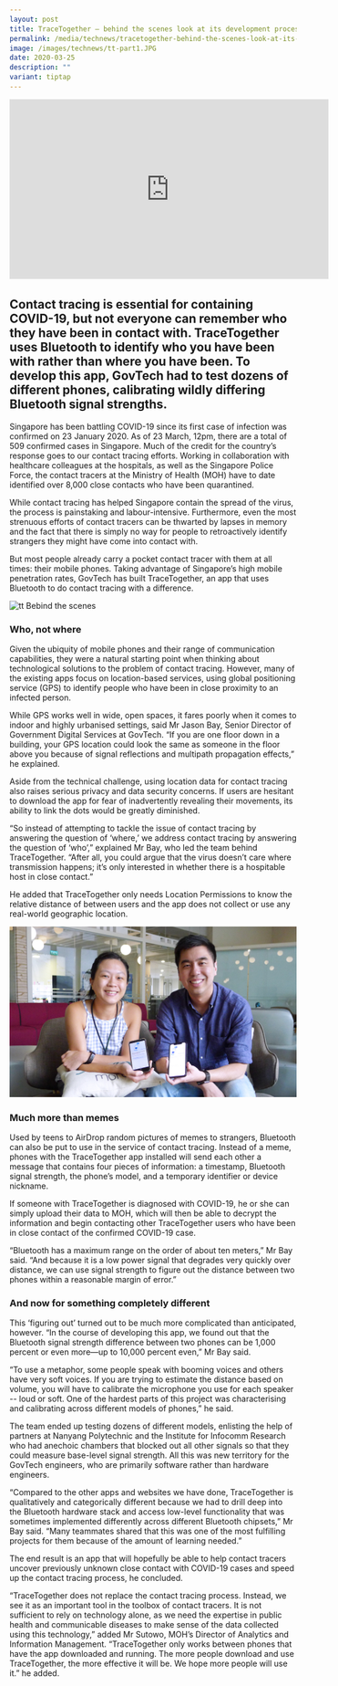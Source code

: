 ```yaml
---
layout: post
title: TraceTogether — behind the scenes look at its development process
permalink: /media/technews/tracetogether-behind-the-scenes-look-at-its-development-process/
image: /images/technews/tt-part1.JPG
date: 2020-03-25
description: ""
variant: tiptap
---
```

<div class="bp-youtube">
  <iframe width="560" height="315" src="https://www.youtube.com/embed/buj8ZTRtJes" frameborder="0" allow="accelerometer; autoplay; encrypted-media; gyroscope; picture-in-picture" allowfullscreen=""></iframe>
</div>

Contact tracing is essential for containing COVID-19, but not everyone can remember who they have been in contact with. TraceTogether uses Bluetooth to identify who you have been with rather than where you have been. To develop this app, GovTech had to test dozens of different phones, calibrating wildly differing Bluetooth signal strengths. 
---

Singapore has been battling COVID-19 since its first case of infection was confirmed on 23 January 2020. As of 23 March, 12pm, there are a total of 509 confirmed cases in Singapore. Much of the credit for the country’s response goes to our contact tracing efforts. Working in collaboration with healthcare colleagues at the hospitals, as well as the Singapore Police Force, the contact tracers at the Ministry of Health (MOH) have to date identified over 8,000 close contacts who have been quarantined.   

While contact tracing has helped Singapore contain the spread of the virus, the process is painstaking and labour-intensive. Furthermore, even the most strenuous efforts of contact tracers can be thwarted by lapses in memory and the fact that there is simply no way for people to retroactively identify strangers they might have come into contact with.

But most people already carry a pocket contact tracer with them at all times: their mobile phones. Taking advantage of Singapore’s high mobile penetration rates, GovTech has built TraceTogether, an app that uses Bluetooth to do contact tracing with a difference.

![tt Bebind the scenes](/images/technews/tt-part1.JPG)

### **Who, not where**

Given the ubiquity of mobile phones and their range of communication capabilities, they were a natural starting point when thinking about technological solutions to the problem of contact tracing. However, many of the existing apps focus on location-based services, using global positioning service (GPS) to identify people who have been in close proximity to an infected person.

While GPS works well in wide, open spaces, it fares poorly when it comes to indoor and highly urbanised settings, said Mr Jason Bay, Senior Director of Government Digital Services at GovTech. “If you are one floor down in a building, your GPS location could look the same as someone in the floor above you because of signal reflections and multipath propagation effects,” he explained.

Aside from the technical challenge, using location data for contact tracing also raises serious privacy and data security concerns. If users are hesitant to download the app for fear of inadvertently revealing their movements, its ability to link the dots would be greatly diminished.

“So instead of attempting to tackle the issue of contact tracing by answering the question of ‘where,’ we address contact tracing by answering the question of ‘who’,” explained Mr Bay, who led the team behind TraceTogether. “After all, you could argue that the virus doesn’t care where transmission happens; it’s only interested in whether there is a hospitable host in close contact.” 

He added that TraceTogether only needs Location Permissions to know the relative distance of between users and the app does not collect or use any real-world geographic location.

![tt Bebind the scenes](/images/technews/tt-part2.JPG)

### **Much more than memes**

Used by teens to AirDrop random pictures of memes to strangers, Bluetooth can also be put to use in the service of contact tracing. Instead of a meme, phones with the TraceTogether app installed will send each other a message that contains four pieces of information: a timestamp, Bluetooth signal strength, the phone’s model, and a temporary identifier or device nickname. 

If someone with TraceTogether is diagnosed with COVID-19, he or she can simply upload their data to MOH, which will then be able to decrypt the information and begin contacting other TraceTogether users who have been in close contact of the confirmed COVID-19 case. 

“Bluetooth has a maximum range on the order of about ten meters,” Mr Bay said. “And because it is a low power signal that degrades very quickly over distance, we can use signal strength to figure out the distance between two phones within a reasonable margin of error.”

### **And now for something completely different**

This ‘figuring out’ turned out to be much more complicated than anticipated, however. “In the course of developing this app, we found out that the Bluetooth signal strength difference between two phones can be 1,000 percent or even more—up to 10,000 percent even,” Mr Bay said. 

“To use a metaphor, some people speak with booming voices and others have very soft voices. If you are trying to estimate the distance based on volume, you will have to calibrate the microphone you use for each speaker -- loud or soft. One of the hardest parts of this project was characterising and calibrating across different models of phones,” he said. 

The team ended up testing dozens of different models, enlisting the help of partners at Nanyang Polytechnic and the Institute for Infocomm Research who had anechoic chambers that blocked out all other signals so that they could measure base-level signal strength. All this was new territory for the GovTech engineers, who are primarily software rather than hardware engineers.

“Compared to the other apps and websites we have done, TraceTogether is qualitatively and categorically different because we had to drill deep into the Bluetooth hardware stack and access low-level functionality that was sometimes implemented differently across different Bluetooth chipsets,” Mr Bay said. “Many teammates shared that this was one of the most fulfilling projects for them because of the amount of learning needed.”

The end result is an app that will hopefully be able to help contact tracers uncover previously unknown close contact with COVID-19 cases and speed up the contact tracing process, he concluded. 

“TraceTogether does not replace the contact tracing process. Instead, we see it as an important tool in the toolbox of contact tracers. It is not sufficient to rely on technology alone, as we need the expertise in public health and communicable diseases to make sense of the data collected using this technology,” added Mr Sutowo, MOH’s Director of Analytics and Information Management. “TraceTogether only works between phones that have the app downloaded and running. The more people download and use TraceTogether, the more effective it will be. We hope more people will use it.” he added.